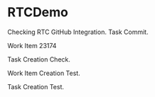 # RTCDemo

Checking RTC GitHub Integration. Task Commit.

Work Item 23174

Task Creation Check.

Work Item Creation Test.

Task Creation Test.
